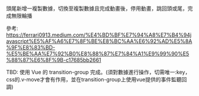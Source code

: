 #
頭尾新增一複製數據，切換至複製數據且完成動畫後，停用動畫，跳回頭或尾，完成無限輪播

參考: https://ferrari0913.medium.com/%E4%BD%BF%E7%94%A8%E7%B4%94javascript%E5%AF%A6%E7%8F%BE%E8%BC%AA%E6%92%AD%E5%8A%9F%E8%83%BD-%E5%BE%AA%E7%92%B0%E8%88%87%E7%84%A1%E9%99%90%E5%88%87%E6%8F%9B-c17685bb2661

TBD: 使用 Vue 的 transition-group 完成。(須對數據進行操作，切需唯一:key，css的.v-move才會有作用，並在transition-group上使用vue提供的事件監聽回調)